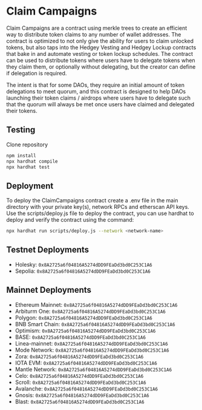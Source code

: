 # Claim Campaigns

Claim Campaigns are a contract using merkle trees to create an efficient way to distribute token claims to any number of wallet addresses. The contract is optimized to not only give the ability for users to claim unlocked tokens, but also taps into the Hedgey Vesting and Hedgey Lockup contracts that bake in and automate vesting or token lockup schedules. The contract can be used to distribute tokens where users have to delegate tokens when they claim them, or optionally without delegating, but the creator can define if delegation is required. 

The intent is that for some DAOs, they require an initial amount of token delegations to meet quorum, and this contract is designed to help DAOs launching their token claims / airdrops where users have to delegate such that the quorum will always be met once users have claimed and delegated their tokens. 

## Testing

Clone repository

``` bash
npm install
npx hardhat compile
npx hardhat test
```

## Deployment
To deploy the ClaimCampaigns contract create a .env file in the main directory with your private key(s), network RPCs and etherscan API keys. Use the scripts/deploy.js file to deploy the contract, you can use hardhat to deploy and verify the contract using the command: 

``` bash
npx hardhat run scripts/deploy.js --network <network-name>
```

## Testnet Deployments   
   
- Holesky: `0x8A2725a6f04816A5274dDD9FEaDd3bd0C253C1A6`  
- Sepolia: `0x8A2725a6f04816A5274dDD9FEaDd3bd0C253C1A6`  


## Mainnet Deployments   
     
- Ethereum Mainnet: `0x8A2725a6f04816A5274dDD9FEaDd3bd0C253C1A6`  
- Arbiturm One: `0x8A2725a6f04816A5274dDD9FEaDd3bd0C253C1A6`  
- Polygon: `0x8A2725a6f04816A5274dDD9FEaDd3bd0C253C1A6`  
- BNB Smart Chain: `0x8A2725a6f04816A5274dDD9FEaDd3bd0C253C1A6`  
- Optimism: `0x8A2725a6f04816A5274dDD9FEaDd3bd0C253C1A6`  
- BASE: `0x8A2725a6f04816A5274dDD9FEaDd3bd0C253C1A6`  
- Linea-mainnet: `0x8A2725a6f04816A5274dDD9FEaDd3bd0C253C1A6`  
- Mode Network: `0x8A2725a6f04816A5274dDD9FEaDd3bd0C253C1A6`  
- Zora: `0x8A2725a6f04816A5274dDD9FEaDd3bd0C253C1A6`  
- IOTA EVM: `0x8A2725a6f04816A5274dDD9FEaDd3bd0C253C1A6`  
- Mantle Network: `0x8A2725a6f04816A5274dDD9FEaDd3bd0C253C1A6`  
- Celo: `0x8A2725a6f04816A5274dDD9FEaDd3bd0C253C1A6`  
- Scroll: `0x8A2725a6f04816A5274dDD9FEaDd3bd0C253C1A6`  
- Avalanche: `0x8A2725a6f04816A5274dDD9FEaDd3bd0C253C1A6`  
- Gnosis: `0x8A2725a6f04816A5274dDD9FEaDd3bd0C253C1A6`  
- Blast: `0x8A2725a6f04816A5274dDD9FEaDd3bd0C253C1A6`  


